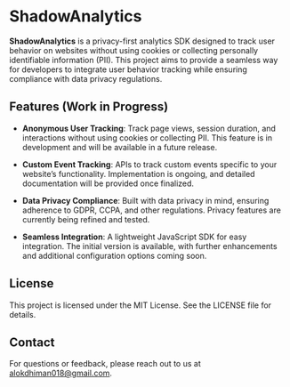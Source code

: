 # ShadowAnalytics

**ShadowAnalytics** is a privacy-first analytics SDK designed to track user behavior on websites without using cookies or collecting personally identifiable information (PII). This project aims to provide a seamless way for developers to integrate user behavior tracking while ensuring compliance with data privacy regulations.

## Features (Work in Progress)

- **Anonymous User Tracking**: Track page views, session duration, and interactions without using cookies or collecting PII. This feature is in development and will be available in a future release.

- **Custom Event Tracking**: APIs to track custom events specific to your website’s functionality. Implementation is ongoing, and detailed documentation will be provided once finalized.

- **Data Privacy Compliance**: Built with data privacy in mind, ensuring adherence to GDPR, CCPA, and other regulations. Privacy features are currently being refined and tested.

- **Seamless Integration**: A lightweight JavaScript SDK for easy integration. The initial version is available, with further enhancements and additional configuration options coming soon.

## License

This project is licensed under the MIT License. See the LICENSE file for details.

## Contact

For questions or feedback, please reach out to us at alokdhiman018@gmail.com.
